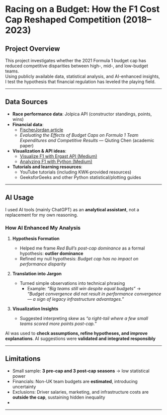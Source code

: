 # Racing on a Budget: How the F1 Cost Cap Reshaped Competition (2018–2023)

## Project Overview
This project investigates whether the 2021 Formula 1 budget cap has reduced competitive disparities between high-, mid-, and low-budget teams.  
Using publicly available data, statistical analysis, and AI-enhanced insights, I test the hypothesis that financial regulation has leveled the playing field.

---

##  Data Sources
- **Race performance data**: Jolpica API (constructor standings, points, wins)  
- **Financial data**:  
  - [FischerJordan article](https://fischerjordan.com/2024/05/f1s-cost-cap-game-changer-or-empty-promise/)  
  - *Evaluating the Effects of Budget Caps on Formula 1 Team Expenditures and Competitive Results* — Qiuting Chen (academic paper)  
- **Visualization & API ideas**:  
  - [Visualize F1 with Ergast API (Medium)](https://medium.com/towards-formula-1-analysis/how-to-visualize-the-formula-1-championship-in-python-using-the-ergast-api-and-seaborn-ac2f88ae7248)  
  - [Analyzing F1 with Python (Medium)](https://medium.com/towards-formula-1-analysis/how-i-analyze-formula-1-data-with-python-2021-italian-gp-dfb11db4b73)  
- **Tutorials and learning resources**:  
  - YouTube tutorials (including KWK-provided resources)  
  - GeeksforGeeks and other Python statistical/plotting guides  
---

## AI Usage

I used AI tools (mainly ChatGPT) as an **analytical assistant**, not a replacement for my own reasoning.  

### How AI Enhanced My Analysis

1. **Hypothesis Formation**  
   - Helped me frame *Red Bull’s post-cap dominance* as a formal hypothesis: **outlier dominance**  
   - Refined my null hypothesis: *Budget cap has no impact on performance disparity*  

2. **Translation into Jargon**  
   - Turned simple observations into technical phrasing  
     - Example: *“Big teams still win despite equal budgets”* →  
       *“Budget convergence did not result in performance convergence — a sign of legacy infrastructure advantages.”*  

3. **Visualization Insights**  
   - Suggested interpreting skew as *“a right-tail where a few small teams scored more points post-cap.”*
  
AI was used to **check assumptions, refine hypotheses, and improve explanations**. AI suggestions were **validated and integrated responsibly**  

--- 

## Limitations
- Small sample: **3 pre-cap and 3 post-cap seasons** → low statistical power  
- Financials: Non-UK team budgets are **estimated**, introducing uncertainty  
- Exclusions: Driver salaries, marketing, and infrastructure costs are **outside the cap**, sustaining hidden inequality
-  
---
